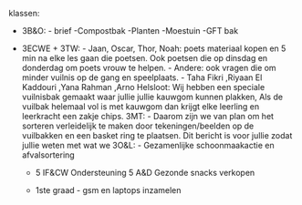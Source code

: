 klassen: 
  - 3B&O:
        - brief
          -Compostbak
          -Planten
          -Moestuin
          -GFT bak
          
  - 3ECWE + 3TW:
        - Jaan, Oscar, Thor, Noah:
            poets materiaal kopen en 5 min na elke les gaan die poetsen. Ook poetsen die op dinsdag en donderdag om poets vrouw te helpen.
        - Andere:
            ook vragen die om minder vuilnis op de gang en speelplaats.
        - Taha Fikri ,Riyaan El Kaddouri ,Yana Rahman ,Arno Helsloot:
            Wij hebben een speciale vuilnisbak gemaakt waar jullie jullie kauwgom kunnen plakken,
            Als de vuilbak helemaal vol is met kauwgom dan krijgt elke leerling en leerkracht een zakje chips.
    3MT:
        - Daarom zijn we van plan om het sorteren verleidelijk te maken door tekeningen/beelden op de vuilbakken en een basket ring te plaatsen. Dit bericht is voor jullie zodat jullie weten met wat we
    3O&L:
        - Gezamenlijke schoonmaakactie en afvalsortering
    - 5 IF&CW
          Ondersteuning 5 A&D
          Gezonde snacks verkopen
   
    -   1ste graad
                  - gsm en laptops inzamelen
